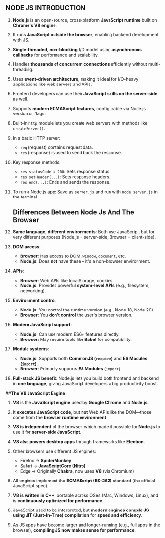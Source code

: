 ## **NODE JS INTRODUCTION**




1. **Node.js** is an open-source, cross-platform **JavaScript runtime** built on **Chrome's V8 engine**.

2. It runs **JavaScript outside the browser**, enabling backend development with JS.

3. **Single-threaded, non-blocking** I/O model using **asynchronous callbacks** for performance and scalability.

4. Handles **thousands of concurrent connections** efficiently without multi-threading.

5. Uses **event-driven architecture**, making it ideal for I/O-heavy applications like web servers and APIs.

6. Frontend developers can use their **JavaScript skills on the server-side** as well.

7. Supports **modern ECMAScript features**, configurable via Node.js version or flags.

8. Built-in `http` module lets you create web servers with methods like `createServer()`.

9. In a basic HTTP server:

   * `req` (request) contains request data.
   * `res` (response) is used to send back the response.

10. Key response methods:

    * `res.statusCode = 200`: Sets response status.
    * `res.setHeader(...)`: Sets response headers.
    * `res.end(...)`: Ends and sends the response.

11. To run a Node.js app:
    Save as `server.js` and run with `node server.js` in the terminal.

    ## **Differences Between Node Js And The Browser**


1. **Same language, different environments**: Both use JavaScript, but for very different purposes (Node.js = server-side, Browser = client-side).

2. **DOM access**:

   * **Browser**: Has access to DOM, `window`, `document`, etc.
   * **Node.js**: Does **not** have these – it's a non-browser environment.

3. **APIs**:

   * **Browser**: Web APIs like localStorage, cookies.
   * **Node.js**: Provides powerful **system-level APIs** (e.g., filesystem, networking).

4. **Environment control**:

   * **Node.js**: You control the runtime version (e.g., Node 18, Node 20).
   * **Browser**: You **don’t control** the user's browser version.

5. **Modern JavaScript support**:

   * **Node.js**: Can use modern ES6+ features directly.
   * **Browser**: May require tools like **Babel** for compatibility.

6. **Module systems**:

   * **Node.js**: Supports both **CommonJS (`require`)** and **ES Modules (`import`)**.
   * **Browser**: Primarily supports **ES Modules** (`import`).

7. **Full-stack JS benefit**: Node.js lets you build both frontend and backend in **one language**, giving JavaScript developers a big productivity boost.



##**The V8 JavaScript Engine**


1. **V8** is the **JavaScript engine** used by **Google Chrome** and **Node.js**.

2. It **executes JavaScript code**, but **not** Web APIs like the DOM—those come from the **browser runtime environment**.

3. **V8 is independent** of the browser, which made it possible for **Node.js** to use it for **server-side JavaScript**.

4. **V8 also powers desktop apps** through frameworks like **Electron**.

5. Other browsers use different JS engines:

   * Firefox → **SpiderMonkey**
   * Safari → **JavaScriptCore (Nitro)**
   * Edge → Originally **Chakra**, now uses **V8** (via Chromium)

6. All engines implement the **ECMAScript (ES-262)** standard (the official JavaScript spec).

7. **V8 is written in C++**, portable across OSes (Mac, Windows, Linux), and is **continuously optimized for performance**.

8. JavaScript used to be interpreted, but **modern engines compile JS using JIT (Just-In-Time) compilation** for **speed and efficiency**.

9. As JS apps have become larger and longer-running (e.g., full apps in the browser), **compiling JS now makes sense for performance**.


